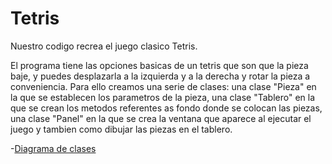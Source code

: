 # Tetris

Nuestro codigo recrea el juego clasico Tetris.

El programa tiene las opciones basicas de un tetris que son que la pieza baje, y puedes desplazarla a la izquierda y a la derecha y rotar la pieza a conveniencia.
Para ello creamos una serie de clases: una clase "Pieza" en la que se establecen los parametros de la pieza, una clase "Tablero" en la que se crean los metodos referentes as fondo donde se colocan las piezas, una clase "Panel" en la que se crea la ventana que aparece al ejecutar el juego y tambien como dibujar las piezas en el tablero.

-[Diagrama de clases]()
